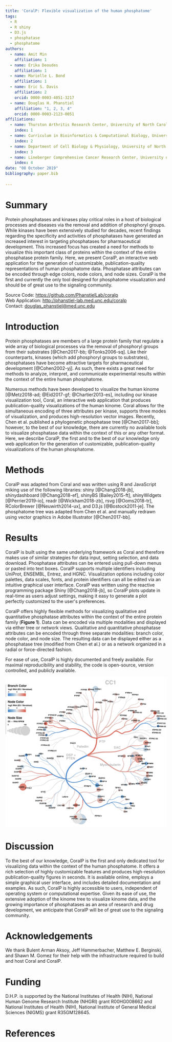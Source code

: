 ```yaml
---
title: 'CoralP: Flexible visualization of the human phosphatome'
tags:
  - R
  - R shiny
  - D3.js
  - phosphatase
  - phosphatome
authors:
  - name: Amit Min
    affiliation: 1
  - name: Erika Deoudes
    affiliation: 1
  - name: Marielle L. Bond
    affiliation: 1
  - name: Eric S. Davis
    affiliation: 2
    orcid: 0000-0003-4051-3217
  - name: Douglas H. Phanstiel
    affiliation: "1, 2, 3, 4"
    orcid: 0000-0003-2123-0051
affiliations:
  - name: Thurston Arthritis Research Center, University of North Carolina, Chapel Hill, NC 27599, USA
    index: 1
  - name: Curriculum in Bioinformatics & Computational Biology, University of North Carolina, Chapel Hill, NC 27599, USA
    index: 2
  - name: Department of Cell Biology & Physiology, University of North Carolina, Chapel Hill, NC 27599, USA
    index: 3
  - name: Lineberger Comprehensive Cancer Research Center, University of North Carolina, Chapel Hill, NC 27599, USA
    index: 4
date: "08 October 2019"
bibliography: paper.bib

---
```


# Summary

Protein phosphatases and kinases play critical roles in a host of biological processes and diseases via the removal and addition of phosphoryl groups. While kinases have been extensively studied for decades, recent findings regarding the specificity and activities of phosphatases have generated an increased interest in targeting phosphatases for pharmaceutical development. This increased focus has created a need for methods to visualize this important class of proteins within the context of the entire phosphatase protein family. Here, we present CoralP, an interactive web application for the generation of customizable, publication-quality representations of human phosphatome data. Phosphatase attributes can be encoded through edge colors, node colors, and node sizes. CoralP is the first and currently the only tool designed for phosphatome visualization and should be of great use to the signaling community.

Source Code: https://github.com/PhanstielLab/coralp  
Web Application: http://phanstiel-lab.med.unc.edu/coralp  
Contact: douglas_phanstiel@med.unc.edu

# Introduction

Protein phosphatases are members of a large protein family that regulate a wide array of biological processes via the removal of phosphoryl groups from their substrates [@Chen2017-bb; @Tonks2006-sq]. Like their counterparts, kinases (which add phosphoryl groups to substrates), phosphatases have become attractive targets for pharmaceutical development [@Cohen2002-yj]. As such, there exists a great need for methods to analyze, interpret, and communicate experimental results within the context of the entire human phosphatome.

Numerous methods have been developed to visualize the human kinome [@Metz2018-ad; @Eid2017-gf; @Chartier2013-es], including our kinase visualization tool, Coral, an interactive web application that produces publication-quality visualizations of the human kinome. Coral allows for the simultaneous encoding of three attributes per kinase, supports three modes of visualization, and produces high-resolution vector images. Recently, Chen et al. published a phylogenetic phosphatase tree [@Chen2017-bb]; however, to the best of our knowledge, there are currently no available tools to visualize phosphatase data within the context of this or any other format. Here, we describe CoralP, the first and to the best of our knowledge only web application for the generation of customizable, publication-quality visualizations of the human phosphatome.

# Methods

CoralP was adapted from Coral and was written using R and JavaScript miking use of the following libraries: shiny [@Chang2018-jb], shinydashboard [@Chang2018-ef], shinyBS [Bailey2015-ft], shinyWidgets [@Perrier2019-io], readr [@Wickham2018-zb], rsvg [@Ooms2018-tr], RColorBrewer [@Neuwirth2014-ux], and D3.js [@Bostock2011-je]. The phosphatome tree was adapted from Chen et al. and manually redrawn using vector graphics in Adobe Illustrator [@Chen2017-bb]. 

# Results

CoralP is built using the same underlying framework as Coral and therefore makes use of similar strategies for data input, setting selection, and data download. Phosphatase attributes can be entered using pull-down menus or pasted into text boxes. CoralP supports multiple identifiers including UniProt, ENSEMBL, Entrez, and HGNC. Visualization options including color palettes, data scales, fonts, and protein identifiers can all be edited via an intuitive graphical user interface. CoralP was written using the reactive programming package Shiny [@Chang2018-jb], so CoralP plots update in real-time as users adjust settings, making it easy to generate a plot perfectly customized to the user's preferences.

CoralP offers highly flexible methods for visualizing qualitative and quantitative phosphatase attributes within the context of the entire protein family (**Figure 1**). Data can be encoded via multiple modalities and displayed via either tree or network views. Qualitative and quantitative phosphatase attributes can be encoded through three separate modalities: branch color, node color, and node size. The resulting data can be displayed either as a phosphatase tree (modified from Chen et al.) or as a network organized in a radial or force-directed fashion.

For ease of use, CoralP is highly documented and freely available. For maximal reproducibility and stability, the code is open-source, version controlled, and publicly available.

![**Figure 1. Section of CoralP plot showing CC1 phosphatases.** Branch and node colors depict RNA log2-fold change. Node sizes represent RNA RPKM values.](fig1.png)

# Discussion

To the best of our knowledge, CoralP is the first and only dedicated tool for visualizing data within the context of the human phosphatome. It offers a rich selection of highly customizable features and produces high-resolution publication-quality figures in seconds. It is available online, employs a simple graphical user interface, and includes detailed documentation and examples. As such, CoralP is highly accessible to users, independent of operating system or computational expertise. Given its ease of use, the extensive adoption of the kinome tree to visualize kinome data, and the growing importance of phosphatases as an area of research and drug development, we anticipate that CoralP will be of great use to the signaling community.

# Acknowledgements

We thank Bulent Arman Aksoy, Jeff Hammerbacher, Matthew E. Berginski, and Shawn M. Gomez for their help with the infrastructure required to build and host Coral and CoralP.

# Funding

D.H.P. is supported by the National Institutes of Health (NIH), National Human Genome Research Institute (NHGRI) grant R00HG008662 and National Institutes of Health (NIH), National Institute of General Medical Sciences (NIGMS) grant R35GM128645.

# References
